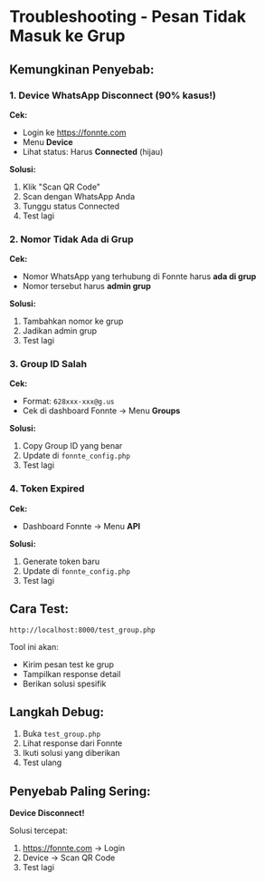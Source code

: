 # Troubleshooting - Pesan Tidak Masuk ke Grup

## Kemungkinan Penyebab:

### 1. Device WhatsApp Disconnect (90% kasus!)

**Cek:**
- Login ke https://fonnte.com
- Menu **Device**
- Lihat status: Harus **Connected** (hijau)

**Solusi:**
1. Klik "Scan QR Code"
2. Scan dengan WhatsApp Anda
3. Tunggu status Connected
4. Test lagi

### 2. Nomor Tidak Ada di Grup

**Cek:**
- Nomor WhatsApp yang terhubung di Fonnte harus **ada di grup**
- Nomor tersebut harus **admin grup**

**Solusi:**
1. Tambahkan nomor ke grup
2. Jadikan admin grup
3. Test lagi

### 3. Group ID Salah

**Cek:**
- Format: `628xxx-xxx@g.us`
- Cek di dashboard Fonnte → Menu **Groups**

**Solusi:**
1. Copy Group ID yang benar
2. Update di `fonnte_config.php`
3. Test lagi

### 4. Token Expired

**Cek:**
- Dashboard Fonnte → Menu **API**

**Solusi:**
1. Generate token baru
2. Update di `fonnte_config.php`
3. Test lagi

## Cara Test:

```
http://localhost:8000/test_group.php
```

Tool ini akan:
- Kirim pesan test ke grup
- Tampilkan response detail
- Berikan solusi spesifik

## Langkah Debug:

1. Buka `test_group.php`
2. Lihat response dari Fonnte
3. Ikuti solusi yang diberikan
4. Test ulang

## Penyebab Paling Sering:

**Device Disconnect!**

Solusi tercepat:
1. https://fonnte.com → Login
2. Device → Scan QR Code
3. Test lagi
